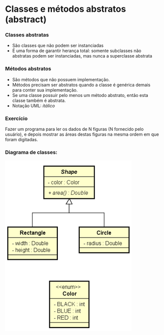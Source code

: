 # Classes e métodos abstratos (abstract)

### Classes abstratas
* São classes que não podem ser instanciadas
* É uma forma de garantir herança total: somente subclasses não
abstratas podem ser instanciadas, mas nunca a superclasse abstrata

### Métodos abstratos
* São métodos que não possuem implementação.
* Métodos precisam ser abstratos quando a classe
é genérica demais para conter sua
implementação.
* Se uma classe possuir pelo menos um método
abstrato, então esta classe também é abstrata.
* Notação UML: *itálico*

### Exercício
Fazer um programa para ler os dados de N figuras (N fornecido
pelo usuário), e depois mostrar as áreas destas figuras na
mesma ordem em que foram digitadas.

### Diagrama de classes:
![UML_ExercicioResolvido2](https://github.com/glauberfernandes/heranca6-java/blob/master/UML_ExercicioResolvido2.PNG)
